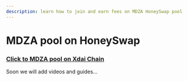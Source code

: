 ```yaml
---
description: learn how to join and earn fees on MDZA HoneySwap pool
---
```


# MDZA pool on HoneySwap

### [Click to MDZA pool on Xdai Chain](https://app.honeyswap.org/#/add/0xbab3cbdcbcc578445480a79ed80269c50bb5b718/XDAI)

Soon we will add videos and guides...
